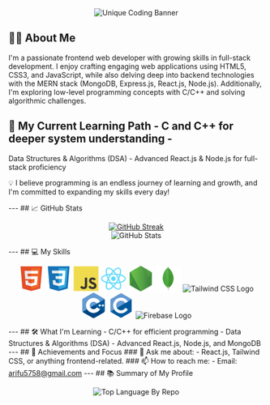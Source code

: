 <div align="center">
  <!-- Use a coding-related GIF as the banner -->
  <img
    src="https://media.giphy.com/media/M9kgjEsLG6LMbYC9dl/giphy.gif"
    alt="Unique Coding Banner"
    width="100%"
    height="350px"
  />
</div>

## 🙋‍♂️ About Me

<p>
  I'm a passionate frontend web developer with growing skills in full-stack
  development. I enjoy crafting engaging web applications using HTML5, CSS3, and
  JavaScript, while also delving deep into backend technologies with the MERN
  stack (MongoDB, Express.js, React.js, Node.js). Additionally, I'm exploring
  low-level programming concepts with C/C++ and solving algorithmic challenges.
</p>

## 🚀 My Current Learning Path - C and C++ for deeper system understanding -
Data Structures & Algorithms (DSA) - Advanced React.js & Node.js for full-stack
proficiency

<p>
  💡 I believe programming is an endless journey of learning and growth, and I'm
  committed to expanding my skills every day!
</p>

--- ## 📈 GitHub Stats

<div align="center">
  <a href="https://git.io/streak-stats">
    <img
      src="https://github-readme-streak-stats.herokuapp.com?user=Aru-01&theme=dark&border_radius=5.5"
      alt="GitHub Streak"
    />
  </a>
  <br />
  <img
    src="https://github-readme-stats.vercel.app/api?username=Aru-01&show_icons=true&theme=radical&count_private=true&hide=stars"
    alt="GitHub Stats"
  />
</div>

--- ## 💻 My Skills

<div align="center">
  <img
    src="https://raw.githubusercontent.com/devicons/devicon/master/icons/html5/html5-original.svg"
    alt="HTML Logo"
    width="50"
    height="50"
  />
  <img
    src="https://raw.githubusercontent.com/devicons/devicon/master/icons/css3/css3-original.svg"
    alt="CSS Logo"
    width="50"
    height="50"
  />
  <img
    src="https://raw.githubusercontent.com/devicons/devicon/master/icons/javascript/javascript-original.svg"
    alt="JavaScript Logo"
    width="50"
    height="50"
  />
  <img
    src="https://raw.githubusercontent.com/devicons/devicon/master/icons/react/react-original.svg"
    alt="React Logo"
    width="50"
    height="50"
  />
  <img
    src="https://raw.githubusercontent.com/devicons/devicon/master/icons/nodejs/nodejs-original.svg"
    alt="Node.js Logo"
    width="50"
    height="50"
  />
  <img
    src="https://raw.githubusercontent.com/devicons/devicon/master/icons/mongodb/mongodb-original.svg"
    alt="MongoDB Logo"
    width="50"
    height="50"
  />
  <img
    src="https://simpleicons.org/icons/tailwindcss.svg"
    alt="Tailwind CSS Logo"
    width="50"
    height="50"
  />
  <img
    src="https://raw.githubusercontent.com/devicons/devicon/master/icons/cplusplus/cplusplus-original.svg"
    alt="C++ Logo"
    width="50"
    height="50"
  />
  <img
    src="https://raw.githubusercontent.com/devicons/devicon/master/icons/c/c-original.svg"
    alt="C Logo"
    width="50"
    height="50"
  />
  <img
    src="https://simpleicons.org/icons/firebase.svg"
    alt="Firebase Logo"
    width="50"
    height="50"
  />
</div>

--- ## 🛠 What I'm Learning - C/C++ for efficient programming - Data Structures &
Algorithms (DSA) - Advanced React.js, Node.js, and MongoDB --- ## 🌟
Achievements and Focus ### 💬 Ask me about: - React.js, Tailwind CSS, or
anything frontend-related. ### 📫 How to reach me: - Email: arifu5758@gmail.com
--- ## 📚 Summary of My Profile

<div align="center">
  <!-- Top Languages Card with new design -->
  <img
    src="https://github-readme-stats.vercel.app/api/top-langs/?username=Aru-01&layout=compact&langs_count=8&theme=tokyonight&card_width=445"
    alt="Top Language By Repo"
  />
  <br />
</div>

